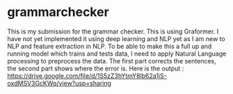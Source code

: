 # grammarchecker
This is my submission for the grammar checker. This is using Graformer. I have not yet implemented it using deep learning and NLP yet as I am new to NLP 
and feature extraction in NLP. To be able to make this a full up and running model which trains and tests data, I need to apply Natural Language processing
to preprocess the data. The first part corrects the sentences, 
the second part shows where the error is. 
Here is the output : 
https://drive.google.com/file/d/1S5zZ3hYtmY8lb62a1jS-oxdMSV3GcKWq/view?usp=sharing
